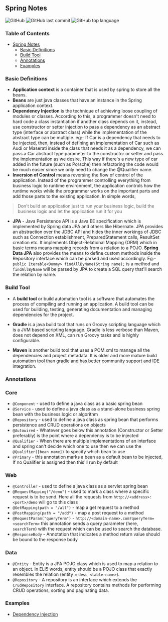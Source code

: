 ## Spring Notes

![GitHub](https://img.shields.io/github/license/aashishksahu/Spring-Works)
![GitHub last commit](https://img.shields.io/github/last-commit/aashishksahu/Spring-Works)
![GitHub top language](https://img.shields.io/github/languages/top/aashishksahu/Spring-Works)
### Table of Contents

- [Spring Notes](#spring-notes)
    + [Basic Definitions](#basic-definitions)
    + [Build Tool](#build-tool)
    + [Annotations](#annotations)
    + [Examples](#examples)

### Basic Definitions
* **Application context** is a container that is used by spring to store all the beans.
* **Beans** are just java classes that have an instance in the Spring application context.
* **Dependency Injection** is the technique of achieving loose coupling of modules or classes. According to this, a programmer doesn't need to hard code a class instantiation
if another class depends on it, instead, use constructor or setter injection to pass a dependency as an abstract type (interface or abstract class) while the implementation of 
the abstract type can be multiple. eg:- If Car is a dependency that needs to be injected,
then, instead of defining an implementation of Car such as Audi or Maserati inside the class that needs it as a dependency, we can pass a Car abstract type parameter to the constructor or setter and pass the implementation as we desire. This way if there's a new type of car added in the future (such as Porsche) then refactoring the code would be much easier since we only need to change the @Qualifier name. 
* **Inversion of Control** means reversing the flow of control of the application. Instead of the programmer controlling everything from business logic to runtime environment, the application controls how the runtime works while the programmer works on the important parts and add those parts to the existing application. In simple words, 

> Don't build an application just to run your business logic, build the business logic and let the application run it for you

* **JPA** - Java Persistence API is a Java EE specification which is implemented by Spring data JPA and others like Hibernate. JPA provides an abstraction over the JDBC API and hides the inner workings of JDBC such as Connection establishment, PreparedStatement calls, ResultSet creation etc. It implements Object-Relational Mapping (ORM) which in basic terms means mapping records from a relation to a POJO. **Spring Data JPA** also provides the means to define custom methods inside the Repository interface which can be parsed and used accordingly. Eg:- `public Iterable<Dummy> findAllByName(String name);` is a method and `findAllByName` will be parsed by JPA to create a SQL query that'll search the relation by name.

### Build Tool
* A **build tool** or build automation tool is a software that automates the process of compiling and running an application. A build tool can be used for building, testing, generating documentation and managing dependencies for the project. 

* **Gradle** is a java build tool that runs on Groovy scripting language which is a JVM based scripting language. Gradle is less verbose than Maven, does not depend on XML, can run Groovy tasks and is highly configurable.

* **Maven** is another build tool that uses a POM.xml to manage all the dependencies and project metadata. It is older and more mature build automation tool than gradle and has better community support and IDE integration.

### Annotations
### Core
* `@Component` - used to define a java class as a basic spring bean
* `@Service` - used to define a java class as a stand-alone business spring bean with the business logic or algorithm
* `@Repository` - used to define a java class as spring bean that performs persistence and CRUD operations on objects
* `@Autowired` - Whatever goes below this annotation (Constructor or Setter preferably) is the point where a dependency is to be injected
* `@Qualifier` - When there are multiple implementations of an interface and spring can't decide which one to use then we can use the `@Qualifier([bean name])` to specify which bean to use
* `@Primary` - this annotation marks a bean as a default bean to be injected, If no Qualifier is assigned then this'll run by default

### Web
* `@Controller` - used to define a java class as a servlet spring bean
* `@RequestMapping("/demo")` - used to mark a class where a specific request is to be send. Here all the requests from `http://<address>:<port>/demo` will go to this class
* `@GetMapping(path = "/all")` - map a get request to a method 
* `@PostMapping(path = "/add")` - map a post request to a method
* `@RequestParam("queryTerm")` - `http://<domain-name>.com?queryTerm=<searchTerm>` this annotation sends a query parameter (here, `searchTerm`) with the request which can be used to search the database.
* `@ResponseBody` - Annotation that indicates a method return value should be bound to the response body

### Data
* `@Entity` - Entity is a JPA POJO class which is used to map a relation to an object. In ELI5 words, entity should be a POJO class that exactly resembles the relation (entity = `desc <table-name>`).
* `@Repository` - A repository is an interface which extends the `CrudRepository` interface. A repository contains methods for performing CRUD operations, sorting and paginating data.

### Examples
* [Dependency Injection](https://github.com/aashishksahu/Spring-Works/tree/master/Spring-Core-DI/src/main/java/com/andromeda/basicDI)